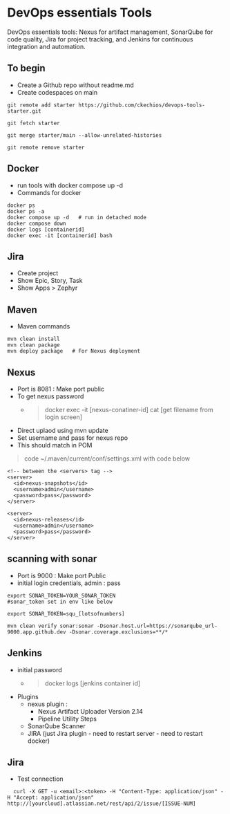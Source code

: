 # DevOps essentials Tools

DevOps essentials tools: Nexus for artifact management, SonarQube for code quality, Jira for project tracking, and Jenkins for continuous integration and automation.

## To begin
- Create a Github repo without readme.md
- Create codespaces on main
```
git remote add starter https://github.com/ckechios/devops-tools-starter.git 

git fetch starter 

git merge starter/main --allow-unrelated-histories 

git remote remove starter 

```

## Docker
- run tools with docker compose up -d
- Commands for docker
```
docker ps
docker ps -a
docker compose up -d   # run in detached mode
docker compose down
docker logs [containerid]
docker exec -it [containerid] bash
```

## Jira
- Create project
- Show Epic, Story, Task
- Show Apps > Zephyr

## Maven
- Maven commands
```
mvn clean install
mvn clean package
mvn deploy package   # For Nexus deployment

```

## Nexus
- Port is 8081 : Make port public
- To get nexus password
  - > docker exec -it [nexus-conatiner-id] cat [get filename from login screen]
- Direct uplaod using mvn update
- Set username and pass for nexus repo
- This should match <distributionManagement> <repository> <id> in POM
> code ~/.maven/current/conf/settings.xml
with code below
```
<!-- between the <servers> tag -->
<server>
  <id>nexus-snapshots</id>
  <username>admin</username>
  <password>pass</password>
</server>

<server>
  <id>nexus-releases</id>
  <username>admin</username>
  <password>pass</password>
</server>
```

## scanning with sonar
- Port is 9000 : Make port Public
- initial login credentials, admin : pass
```
export SONAR_TOKEN=YOUR_SONAR_TOKEN
#sonar_token set in env like below

export SONAR_TOKEN=squ_[lotsofnumbers]

mvn clean verify sonar:sonar -Dsonar.host.url=https://sonarqube_url-9000.app.github.dev -Dsonar.coverage.exclusions=**/*
```

## Jenkins
- initial password 
  - > docker logs [jenkins container id]
- Plugins
  - nexus plugin :
    - Nexus Artifact Uploader Version 2.14
    - Pipeline Utility Steps
  - SonarQube Scanner
  - JIRA (just Jira plugin - need to restart server - need to restart docker)

## Jira 
- Test connection
```
  curl -X GET -u <email>:<token> -H "Content-Type: application/json" -H "Accept: application/json" http://[yourcloud].atlassian.net/rest/api/2/issue/[ISSUE-NUM]
```